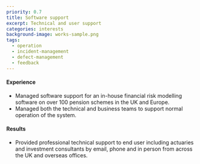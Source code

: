 ```yaml
---
priority: 0.7
title: Software support
excerpt: Technical and user support
categories: interests
background-image: works-sample.png
tags:
  - operation
  - incident-management
  - defect-management
  - feedback
---
```


#### Experience 

- Managed software support for an in-house financial risk modelling software on over 100 pension schemes in the UK and Europe.
- Managed both the technical and business teams to support normal operation of the system. 

#### Results

- Provided professional technical support to end user including actuaries and investment consultants by email, phone and in person from across the UK and overseas offices. 